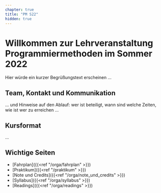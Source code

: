 ```yaml
---
chapter: true
title: "PM S22"
hidden: true
---
```



# Willkommen zur Lehrveranstaltung Programmiermethoden im Sommer 2022

Hier würde ein kurzer Begrüßungstext erscheinen ...

## Team, Kontakt und Kommunikation

...  und Hinweise auf den Ablauf: wer ist beteiligt, wann sind welche Zeiten, wie ist wer zu erreichen ...

## Kursformat

...

## Wichtige Seiten

* [Fahrplan]({{<ref "/orga/fahrplan" >}})
* [Praktikum]({{<ref "/praktikum" >}})
* [Note und Credits]({{<ref "/orga/note_und_credits" >}})
* [Syllabus]({{<ref "/orga/syllabus" >}})
* [Readings]({{<ref "/orga/readings" >}})
